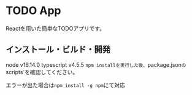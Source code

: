 # TODO App
Reactを用いた簡単なTODOアプリです。

## インストール・ビルド・開発
node v16.14.0
typescript v4.5.5
`npm installを実行した後、`package.json`の`scripts`を確認してください。

エラーが出た場合は`npm install -g npm`にて対応